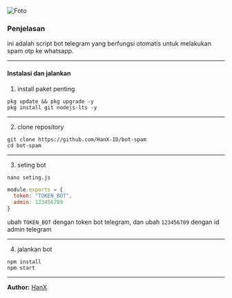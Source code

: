 ![Foto](https://files.catbox.moe/w8pvim.jpg)
### Penjelasan
ini adalah script bot telegram yang berfungsi otomatis untuk melakukan spam otp ke whatsapp.

---
#### Instalasi dan jalankan
1. install paket penting
```
pkg update && pkg upgrade -y
pkg install git nodejs-lts -y
```
---
2. clone repository
```
git clone https://github.com/HanX-ID/bot-spam
cd bot-spam
```
---
3. seting bot
```
nano seting.js
```
```javascript
module.exports = {
  token: "TOKEN_BOT",
  admin: 123456789  
}
```
ubah `TOKEN_BOT` dengan token bot telegram, dan ubah `123456789` dengan id admin telegram 

---
4. jalankan bot
```
npm install
npm start
```
---
**Author:** [HanX](https://github.com/HanX-ID)
